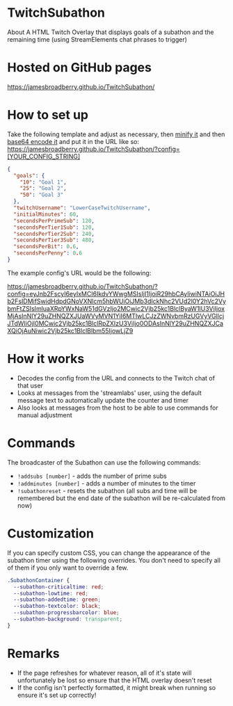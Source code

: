 # TwitchSubathon

About A HTML Twitch Overlay that displays goals of a subathon and the remaining time (using StreamElements chat phrases to trigger)

# Hosted on GitHub pages

https://jamesbroadberry.github.io/TwitchSubathon/

# How to set up

Take the following template and adjust as necessary, then [minify it](https://www.minifyjson.org/) and then [base64 encode it](https://www.base64encode.org/) and put it in the URL like so:
https://jamesbroadberry.github.io/TwitchSubathon/?config=[YOUR_CONFIG_STRING]

```json
{
  "goals": {
    "10": "Goal 1",
    "25": "Goal 2",
    "50": "Goal 3"
  },
  "twitchUsername": "LowerCaseTwitchUsername",
  "initialMinutes": 60,
  "secondsPerPrimeSub": 120,
  "secondsPerTier1Sub": 120,
  "secondsPerTier2Sub": 240,
  "secondsPerTier3Sub": 480,
  "secondsPerBit": 0.6,
  "secondsPerPenny": 0.6
}
```

The example config's URL would be the following:

https://jamesbroadberry.github.io/TwitchSubathon/?config=eyJnb2FscyI6eyIxMCI6IkdvYWwgMSIsIjI1IjoiR29hbCAyIiwiNTAiOiJHb2FsIDMifSwidHdpdGNoVXNlcm5hbWUiOiJMb3dlckNhc2VUd2l0Y2hVc2VybmFtZSIsImluaXRpYWxNaW51dGVzIjo2MCwic2Vjb25kc1BlclByaW1lU3ViIjoxMjAsInNlY29uZHNQZXJUaWVyMVN1YiI6MTIwLCJzZWNvbmRzUGVyVGllcjJTdWIiOjI0MCwic2Vjb25kc1BlclRpZXIzU3ViIjo0ODAsInNlY29uZHNQZXJCaXQiOjAuNiwic2Vjb25kc1BlclBlbm55IjowLjZ9

# How it works

- Decodes the config from the URL and connects to the Twitch chat of that user
- Looks at messages from the 'streamlabs' user, using the default message text to automatically update the counter and timer
- Also looks at messages from the host to be able to use commands for manual adjustment

# Commands

The broadcaster of the Subathon can use the following commands:

- `!addsubs [number]` - adds the number of prime subs
- `!addminutes [number]` - adds a number of minutes to the timer
- `!subathonreset` - resets the subathon (all subs and time will be remembered but the end date of the subathon will be re-calculated from now)

# Customization

If you can specify custom CSS, you can change the appearance of the subathon timer using the following overrides. You don't need to specify all of them if you only want to override a few.

```css
.SubathonContainer {
  --subathon-criticaltime: red;
  --subathon-lowtime: red;
  --subathon-addedtime: green;
  --subathon-textcolor: black;
  --subathon-progressbarcolor: blue;
  --subathon-background: transparent;
}
```

# Remarks

- If the page refreshes for whatever reason, all of it's state will unfortunately be lost so ensure that the HTML overlay doesn't reset
- If the config isn't perfectly formatted, it might break when running so ensure it's set up correctly!
